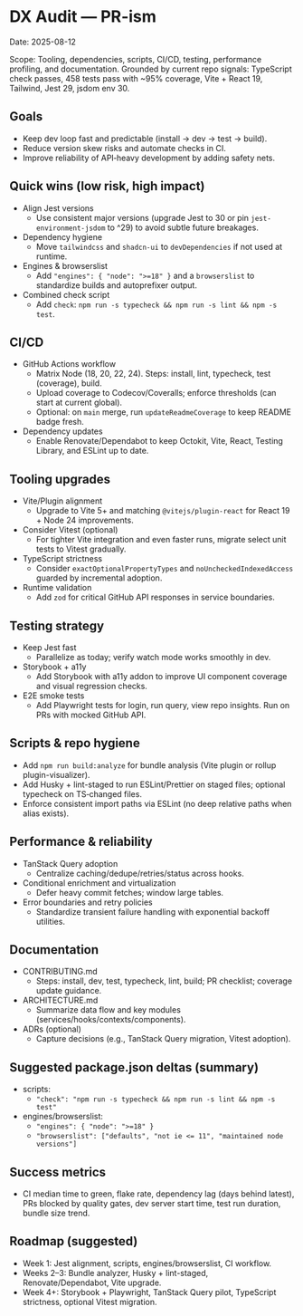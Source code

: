 # DX Audit — PR-ism

Date: 2025-08-12

Scope: Tooling, dependencies, scripts, CI/CD, testing, performance profiling, and documentation. Grounded by current repo signals: TypeScript check passes, 458 tests pass with ~95% coverage, Vite + React 19, Tailwind, Jest 29, jsdom env 30.

## Goals

- Keep dev loop fast and predictable (install → dev → test → build).
- Reduce version skew risks and automate checks in CI.
- Improve reliability of API‑heavy development by adding safety nets.

## Quick wins (low risk, high impact)

- Align Jest versions
  - Use consistent major versions (upgrade Jest to 30 or pin `jest-environment-jsdom` to ^29) to avoid subtle future breakages.
- Dependency hygiene
  - Move `tailwindcss` and `shadcn-ui` to `devDependencies` if not used at runtime.
- Engines & browserslist
  - Add `"engines": { "node": ">=18" }` and a `browserslist` to standardize builds and autoprefixer output.
- Combined check script
  - Add `check`: `npm run -s typecheck && npm run -s lint && npm -s test`.

## CI/CD

- GitHub Actions workflow
  - Matrix Node (18, 20, 22, 24). Steps: install, lint, typecheck, test (coverage), build.
  - Upload coverage to Codecov/Coveralls; enforce thresholds (can start at current global).
  - Optional: on `main` merge, run `updateReadmeCoverage` to keep README badge fresh.
- Dependency updates
  - Enable Renovate/Dependabot to keep Octokit, Vite, React, Testing Library, and ESLint up to date.

## Tooling upgrades

- Vite/Plugin alignment
  - Upgrade to Vite 5+ and matching `@vitejs/plugin-react` for React 19 + Node 24 improvements.
- Consider Vitest (optional)
  - For tighter Vite integration and even faster runs, migrate select unit tests to Vitest gradually.
- TypeScript strictness
  - Consider `exactOptionalPropertyTypes` and `noUncheckedIndexedAccess` guarded by incremental adoption.
- Runtime validation
  - Add `zod` for critical GitHub API responses in service boundaries.

## Testing strategy

- Keep Jest fast
  - Parallelize as today; verify watch mode works smoothly in dev.
- Storybook + a11y
  - Add Storybook with a11y addon to improve UI component coverage and visual regression checks.
- E2E smoke tests
  - Add Playwright tests for login, run query, view repo insights. Run on PRs with mocked GitHub API.

## Scripts & repo hygiene

- Add `npm run build:analyze` for bundle analysis (Vite plugin or rollup plugin-visualizer).
- Add Husky + lint-staged to run ESLint/Prettier on staged files; optional typecheck on TS‑changed files.
- Enforce consistent import paths via ESLint (no deep relative paths when alias exists).

## Performance & reliability

- TanStack Query adoption
  - Centralize caching/dedupe/retries/status across hooks.
- Conditional enrichment and virtualization
  - Defer heavy commit fetches; window large tables.
- Error boundaries and retry policies
  - Standardize transient failure handling with exponential backoff utilities.

## Documentation

- CONTRIBUTING.md
  - Steps: install, dev, test, typecheck, lint, build; PR checklist; coverage update guidance.
- ARCHITECTURE.md
  - Summarize data flow and key modules (services/hooks/contexts/components).
- ADRs (optional)
  - Capture decisions (e.g., TanStack Query migration, Vitest adoption).

## Suggested package.json deltas (summary)

- scripts:
  - `"check": "npm run -s typecheck && npm run -s lint && npm -s test"`
- engines/browserslist:
  - `"engines": { "node": ">=18" }`
  - `"browserslist": ["defaults", "not ie <= 11", "maintained node versions"]`

## Success metrics

- CI median time to green, flake rate, dependency lag (days behind latest), PRs blocked by quality gates, dev server start time, test run duration, bundle size trend.

## Roadmap (suggested)

- Week 1: Jest alignment, scripts, engines/browserslist, CI workflow.
- Weeks 2–3: Bundle analyzer, Husky + lint-staged, Renovate/Dependabot, Vite upgrade.
- Week 4+: Storybook + Playwright, TanStack Query pilot, TypeScript strictness, optional Vitest migration.

